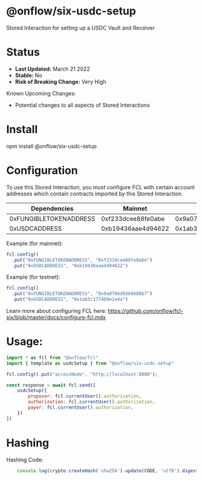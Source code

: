 # @onflow/six-usdc-setup

Stored Interaction for setting up a USDC Vault and Receiver

# Status

- **Last Updated:** March 21 2022
- **Stable:** No
- **Risk of Breaking Change:** Very High

Known Upcoming Changes:

- Potential changes to all aspects of Stored Interactions

# Install

npm install @onflow/six-usdc-setup

# Configuration 

To use this Stored Interaction, you must configure FCL with certain account addresses which contain contracts imported by this Stored Interaction.

| Dependencies           | Mainnet            | Testnet            |
| ---------------------- | ------------------ | ------------------ |
| 0xFUNGIBLETOKENADDRESS | 0xf233dcee88fe0abe | 0x9a0766d93b6608b7 |
| 0xUSDCADDRESS          | 0xb19436aae4d94622 | 0x1ab3c177460e1e4a |

Example (for mainnet):

```javascript
fcl.config()
  .put("0xFUNGIBLETOKENADDRESS", "0xf233dcee88fe0abe")
  .put("0xUSDCADDRESS", "0xb19436aae4d94622")
```

Example (for testnet):

```javascript
fcl.config()
  .put("0xFUNGIBLETOKENADDRESS", "0x9a0766d93b6608b7")
  .put("0xUSDCADDRESS", "0x1ab3c177460e1e4a")
```

Learn more about configuring FCL here: https://github.com/onflow/fcl-six/blob/master/docs/configure-fcl.mdx

# Usage:

```javascript
import * as fcl from "@onflow/fcl"
import { template as usdcSetup } from "@onflow/six-usdc-setup"

fcl.config().put("accessNode", "http://localhost:8080");

const response = await fcl.send([
    usdcSetup({
        proposer: fcl.currentUser().authorization,
        authorization: fcl.currentUser().authorization,     
        payer: fcl.currentUser().authorization,             
    })
])

```

# Hashing

Hashing Code:
```javascript
    console.log(crypto.createHash('sha256').update(CODE, 'utf8').digest('hex'))
```